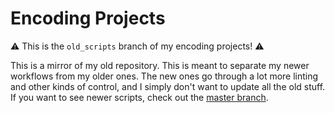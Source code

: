 # Encoding Projects

⚠️ This is the `old_scripts` branch of my encoding projects! ⚠️

This is a mirror of my old repository.
This is meant to separate my newer workflows from my older ones.
The new ones go through a lot more linting and other kinds of control,
and I simply don't want to update all the old stuff.
If you want to see newer scripts, check out the [master branch][master].


[master]: https://github.com/LightArrowsEXE/Encoding-Projects/tree/master
